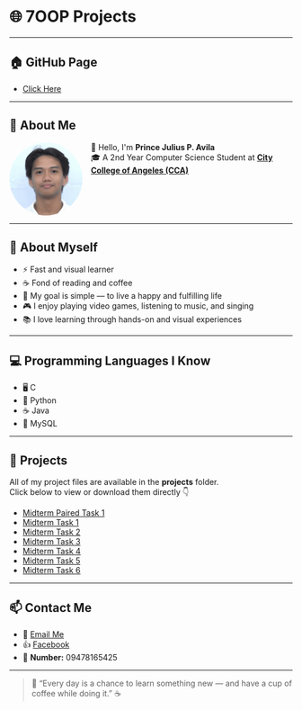 # 🌐 7OOP Projects  

---

## 🏠 GitHub Page  
- [Click Here](https://Phouish.github.io/7OOP-Projects/)  

---

## 📖 About Me  
<img src="AVILA.JPG" alt="My Picture" width="130" align="left" style="border-radius: 50%; margin-right: 15px;" />

👋 Hello, I'm **Prince Julius P. Avila**  
🎓 A 2nd Year Computer Science Student at [**City College of Angeles (CCA)**](https://www.facebook.com/CityCollegeOfAngeles)  

<br clear="left"/>

---

## 🌟 About Myself  
- ⚡ Fast and visual learner  
- ☕ Fond of reading and coffee  
- 💭 My goal is simple — to live a happy and fulfilling life  
- 🎮 I enjoy playing video games, listening to music, and singing  
- 📚 I love learning through hands-on and visual experiences  

---

## 💻 Programming Languages I Know  
- 🖥️ C  
- 🐍 Python  
- ☕ Java  
- 💾 MySQL  

---

## 🚀 Projects  
All of my project files are available in the **projects** folder.  
Click below to view or download them directly 👇  

- [Midterm Paired Task 1](./projects/Midterm%20paired%20task%201.pdf)  
- [Midterm Task 1](./projects/Midterm%20task%201.pdf)  
- [Midterm Task 2](./projects/Midterm%20task%202.pdf)  
- [Midterm Task 3](./projects/Midterm%20task%203.pdf)  
- [Midterm Task 4](./projects/Midterm%20task%204.pdf)  
- [Midterm Task 5](./projects/Midterm%20task%205.pdf)  
- [Midterm Task 6](./projects/Midterm%20task%206.pdf)  

---

## 📫 Contact Me  
- 📧 [Email Me](mailto:pavila24-0509@cca.edu.ph)  
- 👍 [Facebook](https://www.facebook.com/PrinceAvila)  
- 📱 **Number:** 09478165425  

---

> 💬 “Every day is a chance to learn something new — and have a cup of coffee while doing it.” ☕
